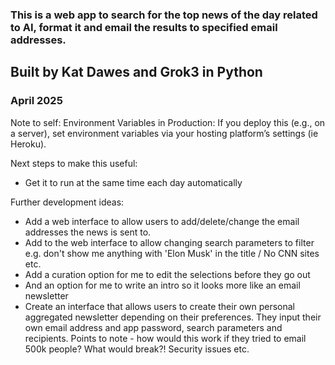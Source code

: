 ### This is a web app to search for the top news of the day related to AI, format it and email the results to specified email addresses.

## Built by Kat Dawes and Grok3 in Python

### April 2025

Note to self:
Environment Variables in Production: If you deploy this (e.g., on a server), set environment variables via your hosting platform’s settings (ie Heroku).

Next steps to make this useful:

- Get it to run at the same time each day automatically

Further development ideas:

- Add a web interface to allow users to add/delete/change the email addresses the news is sent to.
- Add to the web interface to allow changing search parameters to filter e.g. don't show me anything with 'Elon Musk' in the title / No CNN sites etc.
- Add a curation option for me to edit the selections before they go out
- And an option for me to write an intro so it looks more like an email newsletter
- Create an interface that allows users to create their own personal aggregated newsletter depending on their preferences. They input their own email address and app password, search parameters and recipients. Points to note - how would this work if they tried to email 500k people? What would break?! Security issues etc.

